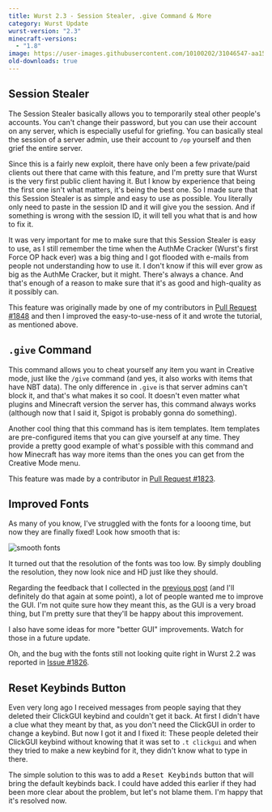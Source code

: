 ```yaml
---
title: Wurst 2.3 - Session Stealer, .give Command & More
category: Wurst Update
wurst-version: "2.3"
minecraft-versions:
  - "1.8"
image: https://user-images.githubusercontent.com/10100202/31046547-aa1548f0-a5fa-11e7-901a-7dbf5f685f88.jpg
old-downloads: true
---
```

## Session Stealer
The Session Stealer basically allows you to temporarily steal other people's accounts. You can't change their password, but you can use their account on any server, which is especially useful for griefing. You can basically steal the session of a server admin, use their account to `/op` yourself and then grief the entire server.

Since this is a fairly new exploit, there have only been a few private/paid clients out there that came with this feature, and I'm pretty sure that Wurst is the very first public client having it. But I know by experience that being the first one isn't what matters, it's being the best one. So I made sure that this Session Stealer is as simple and easy to use as possible. You literally only need to paste in the session ID and it will give you the session. And if something is wrong with the session ID, it will tell you what that is and how to fix it.

It was very important for me to make sure that this Session Stealer is easy to use, as I still remember the time when the AuthMe Cracker (Wurst's first Force OP hack ever) was a big thing and I got flooded with e-mails from people not understanding how to use it. I don't know if this will ever grow as big as the AuthMe Cracker, but it might. There's always a chance. And that's enough of a reason to make sure that it's as good and high-quality as it possibly can.

This feature was originally made by one of my contributors in [Pull Request #1848](https://github.com/Wurst-Imperium/Wurst-Client/pull/1848) and then I improved the easy-to-use-ness of it and wrote the tutorial, as mentioned above.

## `.give` Command
This command allows you to cheat yourself any item you want in Creative mode, just like the `/give` command (and yes, it also works with items that have NBT data). The only difference in `.give` is that server admins can't block it, and that's what makes it so cool. It doesn't even matter what plugins and Minecraft version the server has, this command always works (although now that I said it, Spigot is probably gonna do something).

Another cool thing that this command has is item templates. Item templates are pre-configured items that you can give yourself at any time. They provide a pretty good example of what's possible with this command and how Minecraft has way more items than the ones you can get from the Creative Mode menu.

This feature was made by a contributor in [Pull Request #1823](https://github.com/Wurst-Imperium/Wurst-Client/pull/1823).

## Improved Fonts
As many of you know, I've struggled with the fonts for a looong time, but now they are finally fixed! Look how smooth that is:

![smooth fonts](https://cloud.githubusercontent.com/assets/10100202/9395045/3299c52c-478c-11e5-93ae-8679cdc698a1.png)

It turned out that the resolution of the fonts was too low. By simply doubling the resolution, they now look nice and HD just like they should.

Regarding the feedback that I collected in the [previous post](/news/2015-08-15-feedback/) (and I'll definitely do that again at some point), a lot of people wanted me to improve the GUI. I'm not quite sure how they meant this, as the GUI is a very broad thing, but I'm pretty sure that they'll be happy about this improvement.

I also have some ideas for more "better GUI" improvements. Watch for those in a future update.

Oh, and the bug with the fonts still not looking quite right in Wurst 2.2 was reported in [Issue #1826](https://github.com/Wurst-Imperium/Wurst-Client/issues/1826).

## Reset Keybinds Button
Even very long ago I received messages from people saying that they deleted their ClickGUI keybind and couldn't get it back. At first I didn't have a clue what they meant by that, as you don't need the ClickGUI in order to change a keybind. But now I got it and I fixed it: These people deleted their ClickGUI keybind without knowing that it was set to `.t clickgui` and when they tried to make a new keybind for it, they didn't know what to type in there.

The simple solution to this was to add a <kbd>Reset Keybinds</kbd> button that will bring the default keybinds back. I could have added this earlier if they had been more clear about the problem, but let's not blame them. I'm happy that it's resolved now.
